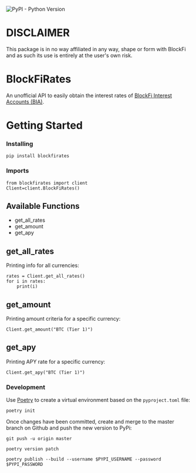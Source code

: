 ![PyPI - Python Version](https://img.shields.io/pypi/pyversions/blockfirates)

# DISCLAIMER

This package is in no way affiliated in any way, shape or form with BlockFi and as such its use is entirely at the user's own risk.

# BlockFiRates

An unofficial API to easily obtain the interest rates of [BlockFi Interest Accounts (BIA)](https://blockfi.com/rates/).

# Getting Started

### Installing
```
pip install blockfirates
```
### Imports
```
from blockfirates import client
Client=client.BlockFiRates()
```

## Available Functions
* get_all_rates
* get_amount
* get_apy

## get_all_rates
Printing info for all currencies:
```
rates = Client.get_all_rates()
for i in rates:
    print(i)
```

## get_amount
Printing amount criteria for a specific currency:
```
Client.get_amount("BTC (Tier 1)")
```

## get_apy
Printing APY rate for a specific currency:
```
Client.get_apy("BTC (Tier 1)")
```

### Development
Use [Poetry](https://python-poetry.org/) to create a virtual environment based on the `pyproject.toml` file:
```
poetry init
```
Once changes have been committed, create and merge to the master branch on Github and push the new version to PyPi:
```
git push -u origin master

poetry version patch

poetry publish --build --username $PYPI_USERNAME --password $PYPI_PASSWORD
```
